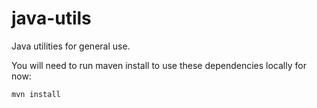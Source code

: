 # java-utils
Java utilities for general use.

You will need to run maven install to use these dependencies locally for now:

`mvn install`